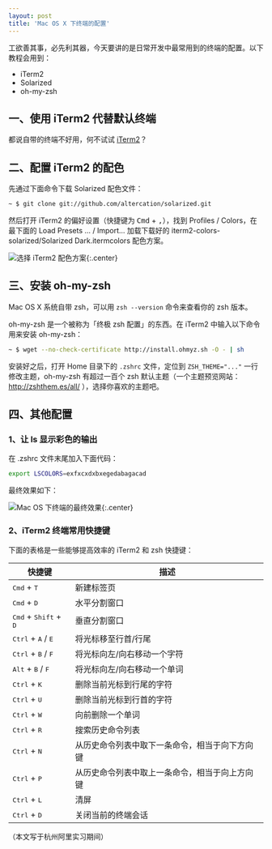 ```yaml
---
layout: post
title: 'Mac OS X 下终端的配置'
---
```


工欲善其事，必先利其器，今天要讲的是日常开发中最常用到的终端的配置。以下教程会用到：

* iTerm2
* Solarized
* oh-my-zsh

## 一、使用 iTerm2 代替默认终端

都说自带的终端不好用，何不试试 [iTerm2](https://www.iterm2.com/)？

## 二、配置 iTerm2 的配色

先通过下面命令下载 Solarized 配色文件：

~~~sh
~ $ git clone git://github.com/altercation/solarized.git
~~~

然后打开 iTerm2 的偏好设置（快捷键为 <kbd>Cmd</kbd> + <kbd>,</kbd>），找到 Profiles / Colors，在最下面的 Load Presets ... / Import... 加载下载好的 iterm2-colors-solarized/Solarized Dark.itermcolors 配色方案。


![选择 iTerm2 配色方案](https://infp.github.io/blogimages/iterm.jpg){:.center}


## 三、安装 oh-my-zsh

Mac OS X 系统自带 zsh，可以用 `zsh --version` 命令来查看你的 zsh 版本。

oh-my-zsh 是一个被称为「终极 zsh 配置」的东西。在 iTerm2 中输入以下命令用来安装 oh-my-zsh：

~~~sh
~ $ wget --no-check-certificate http://install.ohmyz.sh -O - | sh
~~~

安装好之后，打开 Home 目录下的 `.zshrc` 文件，定位到 `ZSH_THEME="..."` 一行修改主题，oh-my-zsh 有超过一百个 zsh 默认主题（一个主题预览网站：http://zshthem.es/all/ ），选择你喜欢的主题吧。

## 四、其他配置

### 1、让 ls 显示彩色的输出

在 .zshrc 文件末尾加入下面代码：

~~~sh
export LSCOLORS=exfxcxdxbxegedabagacad
~~~

最终效果如下：


![Mac OS 下终端的最终效果](https:/infp.github.io/blogimages/terminal.jpg){:.center}


### 2、iTerm2 终端常用快捷键

下面的表格是一些能够提高效率的 iTerm2 和 zsh 快捷键：

| 快捷键                                           | 描述                                           |
|--------------------------------------------------|------------------------------------------------|
| <kbd>Cmd</kbd> + <kbd>T</kbd>                    | 新建标签页                                     |
| <kbd>Cmd</kbd> + <kbd>D</kbd>                    | 水平分割窗口                                   |
| <kbd>Cmd</kbd> + <kbd>Shift</kbd> + <kbd>D</kbd> | 垂直分割窗口                                   |
| <kbd>Ctrl</kbd> + <kbd>A</kbd> / <kbd>E</kbd>    | 将光标移至行首/行尾                            |
| <kbd>Ctrl</kbd> + <kbd>B</kbd> / <kbd>F</kbd>    | 将光标向左/向右移动一个字符                    |
| <kbd>Alt</kbd> + <kbd>B</kbd> / <kbd>F</kbd>     | 将光标向左/向右移动一个单词                    |
| <kbd>Ctrl</kbd> + <kbd>K</kbd>                   | 删除当前光标到行尾的字符                       |
| <kbd>Ctrl</kbd> + <kbd>U</kbd>                   | 删除当前光标到行首的字符                       |
| <kbd>Ctrl</kbd> + <kbd>W</kbd>                   | 向前删除一个单词                               |
| <kbd>Ctrl</kbd> + <kbd>R</kbd>                   | 搜索历史命令列表                               |
| <kbd>Ctrl</kbd> + <kbd>N</kbd>                   | 从历史命令列表中取下一条命令，相当于向下方向键 |
| <kbd>Ctrl</kbd> + <kbd>P</kbd>                   | 从历史命令列表中取上一条命令，相当于向上方向键 |
| <kbd>Ctrl</kbd> + <kbd>L</kbd>                   | 清屏                                           |
| <kbd>Ctrl</kbd> + <kbd>D</kbd>                   | 关闭当前的终端会话                             |


（本文写于杭州阿里实习期间）
